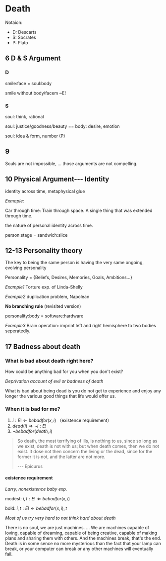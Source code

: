 # Death

Notaion:

- D: Descarts
- S: Socrates
- P: Plato

## 6 D & S Argument

### D

smile:face = soul:body

smile without body/facem ~E!

### S

soul: think, rational

soul: justice/goodness/beauty == body: desire, emotion

soul: idea & form, number (P)



## 9

Souls are not impossible, ... those arguments are not compelling.



## 10 Physical Argument--- Identity

identity across time, metaphysical glue

*Exmaple:*

Car through time: Train through space. A single thing that was extended through time.



the nature of personal identity across time.



person:stage = sandwich:slice



## 12-13 Personality theory

The key to being the same person is having the very same ongoing, evolving personality

Personality = {Beliefs, Desires, Memories, Goals, Ambitions...}

*Example1* Torture exp. of Linda-Shelly

*Example2* duplication problem, Napolean

**No branching rule** (revisited version)



personality:body = software:hardware

*Example3* Brain operation: imprint left and right hemisphere to two bodies seperatedly.

## 17 Badness about death

### What is bad about death right here?



How could be anything bad for you when you don't exist?



*Deprivation account of evil or badness of death*

What is bad about being dead is you do not get to experience and enjoy any longer the various good things that life would offer us.



### When it is bad for me?



1. $i: E !\Leftarrow bebadfor(x, i)$ （existence requirement）
2. $dead(i)\Rightarrow  \lnot i: E!$
3. $\lnot bebadfor(death,i)$



> So death, the most terrifying of ills, is nothing to us, since so long as we exist, death is not with us; but when death comes, then we do not exist. It dose not then concern the living or the dead, since for the former it is not, and the latter are not more.
>
> --- Epicurus

#### existence requirement

*Larry, nonexistence baby exp.*

modest: $i, t: E ! \Leftarrow bebadfor(x, i)$

bold: $i,t: E !\Leftarrow  bebadfor(x, i),t$





*Most of us try very hard to not think hard about death*



There is no soul, we are just machines. ... We are machines capable of loving, capable of dreaming, capable of being creative, capable of making plans and sharing them with others. And the machines break, that's the end. Death is in some sence no more mysterious than the fact that your lamp can break, or your computer can break or any other machines will eventually fail.